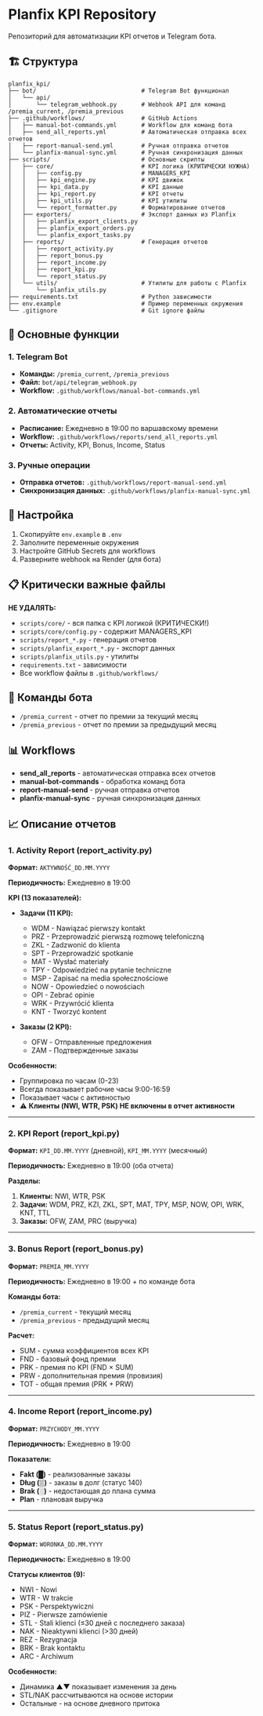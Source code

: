 # Planfix KPI Repository

Репозиторий для автоматизации KPI отчетов и Telegram бота.

## 🏗️ Структура

```
planfix_kpi/
├── bot/                              # Telegram Bot функционал
│   └── api/
│       └── telegram_webhook.py       # Webhook API для команд /premia_current, /premia_previous
├── .github/workflows/                # GitHub Actions
│   ├── manual-bot-commands.yml       # Workflow для команд бота
│   ├── send_all_reports.yml          # Автоматическая отправка всех отчетов
│   ├── report-manual-send.yml        # Ручная отправка отчетов
│   └── planfix-manual-sync.yml       # Ручная синхронизация данных
├── scripts/                          # Основные скрипты
│   ├── core/                         # KPI логика (КРИТИЧЕСКИ НУЖНА)
│   │   ├── config.py                 # MANAGERS_KPI
│   │   ├── kpi_engine.py             # KPI движок
│   │   ├── kpi_data.py               # KPI данные
│   │   ├── kpi_report.py             # KPI отчеты
│   │   ├── kpi_utils.py              # KPI утилиты
│   │   └── report_formatter.py       # Форматирование отчетов
│   ├── exporters/                    # Экспорт данных из Planfix
│   │   ├── planfix_export_clients.py
│   │   ├── planfix_export_orders.py
│   │   └── planfix_export_tasks.py
│   ├── reports/                      # Генерация отчетов
│   │   ├── report_activity.py
│   │   ├── report_bonus.py
│   │   ├── report_income.py
│   │   ├── report_kpi.py
│   │   └── report_status.py
│   └── utils/                        # Утилиты для работы с Planfix
│       └── planfix_utils.py
├── requirements.txt                  # Python зависимости
├── env.example                       # Пример переменных окружения
└── .gitignore                        # Git ignore файлы
```

## 🚀 Основные функции

### 1. Telegram Bot
- **Команды:** `/premia_current`, `/premia_previous`
- **Файл:** `bot/api/telegram_webhook.py`
- **Workflow:** `.github/workflows/manual-bot-commands.yml`

### 2. Автоматические отчеты
- **Расписание:** Ежедневно в 19:00 по варшавскому времени
- **Workflow:** `.github/workflows/reports/send_all_reports.yml`
- **Отчеты:** Activity, KPI, Bonus, Income, Status

### 3. Ручные операции
- **Отправка отчетов:** `.github/workflows/report-manual-send.yml`
- **Синхронизация данных:** `.github/workflows/planfix-manual-sync.yml`

## 🔧 Настройка

1. Скопируйте `env.example` в `.env`
2. Заполните переменные окружения
3. Настройте GitHub Secrets для workflows
4. Разверните webhook на Render (для бота)

## 📋 Критически важные файлы

**НЕ УДАЛЯТЬ:**
- `scripts/core/` - вся папка с KPI логикой (КРИТИЧЕСКИ!)
- `scripts/core/config.py` - содержит MANAGERS_KPI
- `scripts/report_*.py` - генерация отчетов
- `scripts/planfix_export_*.py` - экспорт данных
- `scripts/planfix_utils.py` - утилиты
- `requirements.txt` - зависимости
- Все workflow файлы в `.github/workflows/`

## 🎯 Команды бота

- `/premia_current` - отчет по премии за текущий месяц
- `/premia_previous` - отчет по премии за предыдущий месяц

## 📊 Workflows

- **send_all_reports** - автоматическая отправка всех отчетов
- **manual-bot-commands** - обработка команд бота
- **report-manual-send** - ручная отправка отчетов
- **planfix-manual-sync** - ручная синхронизация данных

## 📈 Описание отчетов

### 1. Activity Report (report_activity.py)
**Формат:** `AKTYWNOŚĆ_DD.MM.YYYY`

**Периодичность:** Ежедневно в 19:00

**KPI (13 показателей):**
- **Задачи (11 KPI):**
  - WDM - Nawiązać pierwszy kontakt
  - PRZ - Przeprowadzić pierwszą rozmowę telefoniczną
  - ZKL - Zadzwonić do klienta
  - SPT - Przeprowadzić spotkanie
  - MAT - Wysłać materiały
  - TPY - Odpowiedzieć na pytanie techniczne
  - MSP - Zapisać na media społecznościowe
  - NOW - Opowiedzieć o nowościach
  - OPI - Zebrać opinie
  - WRK - Przywrócić klienta
  - KNT - Tworzyć kontent

- **Заказы (2 KPI):**
  - OFW - Отправленные предложения
  - ZAM - Подтвержденные заказы

**Особенности:**
- Группировка по часам (0-23)
- Всегда показывает рабочие часы 9:00-16:59
- Показывает часы с активностью
- ⚠️ **Клиенты (NWI, WTR, PSK) НЕ включены в отчет активности**

---

### 2. KPI Report (report_kpi.py)
**Формат:** `KPI_DD.MM.YYYY` (дневной), `KPI_MM.YYYY` (месячный)

**Периодичность:** Ежедневно в 19:00 (оба отчета)

**Разделы:**
1. **Клиенты:** NWI, WTR, PSK
2. **Задачи:** WDM, PRZ, KZI, ZKL, SPT, MAT, TPY, MSP, NOW, OPI, WRK, KNT, TTL
3. **Заказы:** OFW, ZAM, PRC (выручка)

---

### 3. Bonus Report (report_bonus.py)
**Формат:** `PREMIA_MM.YYYY`

**Периодичность:** Ежедневно в 19:00 + по команде бота

**Команды бота:**
- `/premia_current` - текущий месяц
- `/premia_previous` - предыдущий месяц

**Расчет:**
- SUM - сумма коэффициентов всех KPI
- FND - базовый фонд премии
- PRK - премия по KPI (FND × SUM)
- PRW - дополнительная премия (провизия)
- TOT - общая премия (PRK + PRW)

---

### 4. Income Report (report_income.py)
**Формат:** `PRZYCHODY_MM.YYYY`

**Периодичность:** Ежедневно в 19:00

**Показатели:**
- **Fakt (█)** - реализованные заказы
- **Dług (▒)** - заказы в долг (статус 140)
- **Brak (░)** - недостающая до плана сумма
- **Plan** - плановая выручка

---

### 5. Status Report (report_status.py)
**Формат:** `WORONKA_DD.MM.YYYY`

**Периодичность:** Ежедневно в 19:00

**Статусы клиентов (9):**
- NWI - Nowi
- WTR - W trakcie
- PSK - Perspektywiczni
- PIZ - Pierwsze zamówienie
- STL - Stali klienci (≤30 дней с последнего заказа)
- NAK - Nieaktywni klienci (>30 дней)
- REZ - Rezygnacja
- BRK - Brak kontaktu
- ARC - Archiwum

**Особенности:**
- Динамика ▲▼ показывает изменения за день
- STL/NAK рассчитываются на основе истории
- Остальные - на основе дневного притока
